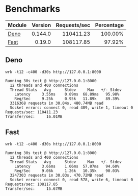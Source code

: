 # Benchmarks

| Module                                                                      | Version | Requests/sec | Percentage |
| --------------------------------------------------------------------------- | ------: | -----------: | ---------: |
| [Deno](https://github.com/danteissaias/fast/blob/0.0.20/benchmarks/deno.ts) | 0.144.0 |    110411.23 |    100.00% |
| [Fast](https://github.com/danteissaias/fast/blob/0.0.20/benchmarks/fast.ts) |  0.19.0 |    108117.85 |     97.92% |

## Deno

```
wrk -t12 -c400 -d30s http://127.0.0.1:8000
```

```
Running 30s test @ http://127.0.0.1:8000
  12 threads and 400 connections
  Thread Stats   Avg      Stdev     Max   +/- Stdev
    Latency     3.55ms    0.89ms  68.89ms   95.98%
    Req/Sec     9.25k     0.95k   11.89k    89.39%
  3316368 requests in 30.04s, 480.74MB read
  Socket errors: connect 0, read 489, write 1, timeout 0
Requests/sec: 110411.23
Transfer/sec:     16.01MB
```

## Fast

```
wrk -t12 -c400 -d30s http://127.0.0.1:8000
```

```
Running 30s test @ http://127.0.0.1:8000
  12 threads and 400 connections
  Thread Stats   Avg      Stdev     Max   +/- Stdev
    Latency     3.66ms    1.06ms  57.87ms   94.60%
    Req/Sec     9.06k     1.26k   10.35k    90.03%
  3247303 requests in 30.03s, 470.72MB read
  Socket errors: connect 0, read 578, write 6, timeout 0
Requests/sec: 108117.85
Transfer/sec:     15.67MB
```
